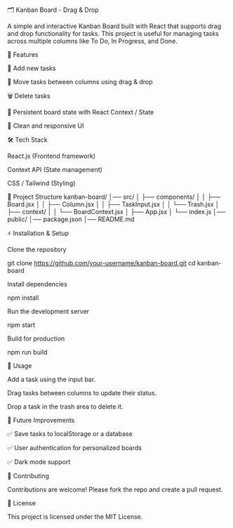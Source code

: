 🗂️ Kanban Board - Drag & Drop

A simple and interactive Kanban Board built with React that supports drag and drop functionality for tasks. This project is useful for managing tasks across multiple columns like To Do, In Progress, and Done.

🚀 Features

📝 Add new tasks

🔄 Move tasks between columns using drag & drop

🗑️ Delete tasks

📌 Persistent board state with React Context / State

🎨 Clean and responsive UI

🛠️ Tech Stack

React.js (Frontend framework)

Context API (State management)

CSS / Tailwind (Styling)

📂 Project Structure
kanban-board/
│── src/
│   ├── components/
│   │   ├── Board.jsx
│   │   ├── Column.jsx
│   │   ├── TaskInput.jsx
│   │   └── Trash.jsx
│   ├── context/
│   │   └── BoardContext.jsx
│   ├── App.jsx
│   └── index.js
│── public/
│── package.json
│── README.md

⚡ Installation & Setup

Clone the repository

git clone https://github.com/your-username/kanban-board.git
cd kanban-board


Install dependencies

npm install


Run the development server

npm start


Build for production

npm run build

🎯 Usage

Add a task using the input bar.

Drag tasks between columns to update their status.

Drop a task in the trash area to delete it.


🌟 Future Improvements

✅ Save tasks to localStorage or a database

✅ User authentication for personalized boards

✅ Dark mode support

🤝 Contributing

Contributions are welcome! Please fork the repo and create a pull request.

📜 License

This project is licensed under the MIT License.
